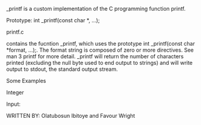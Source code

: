 _printf is a custom implementation of the C programming function printf.

Prototype: int _printf(const char *, ...);

printf.c

contains the fucntion _printf, which uses the prototype int _printf(const char *format, ...);. The format string is composed of zero or more directives. See man 3 printf for more detail. _printf will return the number of characters printed (excluding the null byte used to end output to strings) and will write output to stdout, the standard output stream.

Some Examples

Integer

Input: 

WRITTEN BY: Olatubosun Ibitoye and Favour Wright

